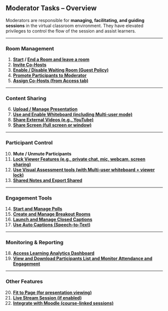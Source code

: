 
##  **Moderator Tasks – Overview**

Moderators are responsible for **managing, facilitating, and guiding sessions** in the virtual classroom environment. They have elevated privileges to control the flow of the session and assist learners.

---

###  **Room Management**

1. **[Start](https://github.com/LEARN-LK/VCR/blob/main/start&Ending-room.md#how-to-start-a-roomsession) / [End a Room and leave a room](https://github.com/LEARN-LK/VCR/blob/main/start&Ending-room.md#how-to-end-or-leave-a-roomsession)**
2. **[Invite Co-Hosts](https://github.com/LEARN-LK/VCR/blob/main/Co-Host.md)**
3. **[Enable / Disable Waiting Room (Guest Policy)](https://github.com/LEARN-LK/VCR/blob/main/waitingRoom.md)**
4. **[Promote Participants to Moderator](https://github.com/LEARN-LK/VCR/blob/main/Co-Host.md)**
5. **[Assign Co-Hosts (from Access tab)](https://github.com/LEARN-LK/VCR/blob/main/Co-Host.md)**

---

###  **Content Sharing**

6. **[Upload / Manage Presentation](https://github.com/LEARN-LK/VCR/blob/main/uplord-ppt%26sharing.md)**
7. **[Use and Enable Whiteboard (including Multi-user mode)](https://github.com/LEARN-LK/VCR/blob/main/Sharing-External-Video%26whiteboard.md#how-to-use-the-whiteboard-in-vcr)**
8. **[Share External Videos (e.g., YouTube)](https://github.com/LEARN-LK/VCR/blob/main/Sharing-External-Video%26whiteboard.md#how-to-share-an-external-video-eg-youtube-mp4-in-vcr)**
9. **[Share Screen (full screen or window)](https://github.com/LEARN-LK/VCR/blob/main/uplord-ppt%26sharing.md#how-to-share-your-screen-in-vcr)**


---

###  **Participant Control**

10. **Mute / Unmute Participants**
11. **[Lock Viewer Features (e.g., private chat, mic, webcam, screen sharing)](https://github.com/LEARN-LK/VCR/blob/main/Webinar-mood.md#how-to-lock-viewer-features-webinar-style-room)**
12. **[Use Visual Assessment tools (with Multi-user whiteboard + viewer lock)](https://github.com/LEARN-LK/VCR/blob/main/visual-assessment.md)**
13. **[Shared Notes and Export Shared](https://github.com/LEARN-LK/VCR/blob/main/sharenote.md#how-to-use-shared-notes-in-vcr)**

---

###  **Engagement Tools**

14. **[Start and Manage Polls](https://github.com/LEARN-LK/VCR/blob/main/polling.md)**
15. **[Create and Manage Breakout Rooms](https://github.com/LEARN-LK/VCR/blob/main/breakout-room.md)**
16. **[Launch and Manage Closed Captions](https://github.com/LEARN-LK/VCR/blob/main/closed-caption.md)**
17. **[Use Auto Captions (Speech-to-Text)](https://github.com/LEARN-LK/VCR/blob/main/auto-caption.md)**


---

###  **Monitoring & Reporting**

18. **[Access Learning Analytics Dashboard](https://github.com/LEARN-LK/VCR/blob/main/participants-list&dashboard.md#open-the-learning-analytics-dashboard-detailed-list)**
19. **[View and Download Participants List and Monitor Attendance and Engagement](https://github.com/LEARN-LK/VCR/blob/main/participants-list&dashboard.md#how-to-save-the-participants-list-in-vcr)**


---

###  **Other Features**

20. **[Fit to Page (for presentation viewing)](https://github.com/LEARN-LK/VCR/blob/main/fittopage.md)**
21. **[Live Stream Session (if enabled)](https://vcr.learn.ac.lk/userguide/streaming.html)**
22. **[Integrate with Moodle (course-linked sessions)](https://github.com/LEARN-LK/lms/blob/master/Moodle%20Virtual%20Class%20Room%20(Webinar)%20.md)**

